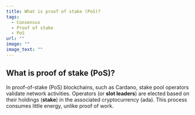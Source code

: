 ```yaml
---
title: What is proof of stake (PoS)?
tags:
  - Consensus
  - Proof of stake
  - PoS
url: ""
image: ""
image_text: ""
---
```


## What is proof of stake (PoS)?

In proof-of-stake (PoS) blockchains, such as Cardano, stake pool operators validate network activities. Operators (or **slot leaders**) are elected based on their holdings (**stake**) in the associated cryptocurrency (ada). This process consumes little energy, unlike proof of work.
